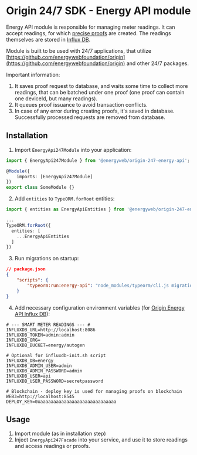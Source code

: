# Origin 24/7 SDK - Energy API module

Energy API module is responsible for managing meter readings.
It can accept readings, for which [precise proofs](https://github.com/energywebfoundation/precise-proofs) are created.
The readings themselves are stored in [Influx DB](https://github.com/energywebfoundation/energy-api/tree/master/packages/energy-api-influxdb).

Module is built to be used with 24/7 applications, that utilize [https://github.com/energywebfoundation/origin](https://github.com/energywebfoundation/origin) and other 24/7 packages.

Important information:

1. It saves proof request to database, and waits some time to collect more readings,
   that can be batched under one proof (one proof can contain one deviceId, but many readings).
2. It queues proof issuance to avoid transaction conflicts.
3. In case of any error during creating proofs, it's saved in database. Successfully processed requests are removed from database.

## Installation

1. Import `EnergyApi247Module` into your application:

```ts
import { EnergyApi247Module } from '@energyweb/origin-247-energy-api';

@Module({
    imports: [EnergyApi247Module]
})
export class SomeModule {}
```

2. Add `entities` to `TypeORM.forRoot` entities:

```ts
import { entities as EnergyApiEntities } from '@energyweb/origin-247-energy-api';

...
TypeORM.forRoot({
  entities: [
    ...EnergyApiEntities
  ]
})
```

3. Run migrations on startup:

```json
// package.json
{
    "scripts": {
        "typeorm:run:energy-api": "node_modules/typeorm/cli.js migration:run --config node_modules/@energyweb/origin-247-energy-api/dist/js/ormconfig.js"
    }
}
```

4. Add necessary configuration environment variables (for [Origin Energy API Influx DB](https://github.com/energywebfoundation/energy-api/tree/master/packages/energy-api-influxdb)):

```
# --- SMART METER READINGS --- #
INFLUXDB_URL=http://localhost:8086
INFLUXDB_TOKEN=admin:admin
INFLUXDB_ORG=
INFLUXDB_BUCKET=energy/autogen

# Optional for influxdb-init.sh script
INFLUXDB_DB=energy
INFLUXDB_ADMIN_USER=admin
INFLUXDB_ADMIN_PASSWORD=admin
INFLUXDB_USER=api
INFLUXDB_USER_PASSWORD=secretpassword

# Blockchain - deploy key is used for managing proofs on blockchain
WEB3=http://localhost:8545
DEPLOY_KEY=0xaaaaaaaaaaaaaaaaaaaaaaaaaaaaa
```

## Usage

1. Import module (as in installation step)
2. Inject `EnergyApi247Facade` into your service, and use it to store readings and access readings or proofs.
